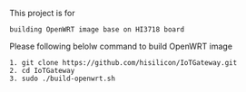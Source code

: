 
This project is for 
	
	building OpenWRT image base on HI3718 board

Please following belolw command to build OpenWRT image

	1. git clone https://github.com/hisilicon/IoTGateway.git
	2. cd IoTGateway
	3. sudo ./build-openwrt.sh

